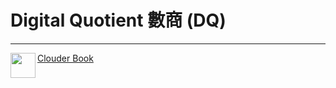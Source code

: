 Digital Quotient 數商 (DQ)
===

---
<img align="left" height="40" src="https://m3.ypcloud.com/cms/jdi_cards_clouder_cms_6eae937bb7.png"> [Clouder Book](https://github.com/YPCloudInc/Clouder/blob/main/md/book.md)
